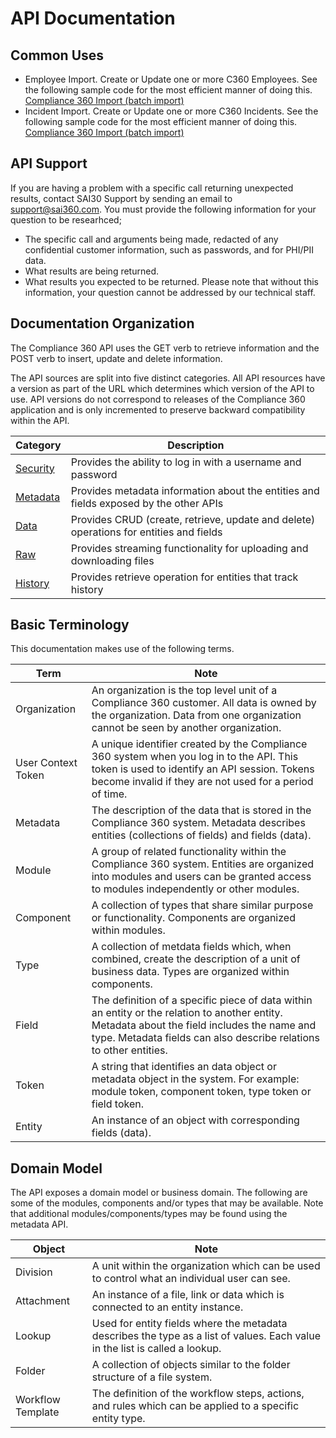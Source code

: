 # API Documentation

## Common Uses

* Employee Import. Create or Update one or more C360 Employees. See the following sample code for the most efficient manner of doing this. [Compliance 360 Import (batch import)](https://github.com/SAIGlobal/Compliance360-Import)
* Incident Import. Create or Update one or more C360 Incidents. See the following sample code for the most efficient manner of doing this. [Compliance 360 Import (batch import)](https://github.com/SAIGlobal/Compliance360-Import)

## API Support
If you are having a problem with a specific call returning unexpected results, contact SAI30 Support by sending an email to support@sai360.com.
You must provide the following information for your question to be researhced;
* The specific call and arguments being made, redacted of any confidential customer information, such as passwords, and for PHI/PII data.
* What results are being returned.
* What results you expected to be returned.
Please note that without this information, your question cannot be addressed by our technical staff.

## Documentation Organization

The Compliance 360 API uses the GET verb to retrieve information and the POST verb to insert, update and delete information.

The API sources are split into five distinct categories. All API resources have a version as part of the URL which determines which version of the API to use. API versions do not correspond to releases of the Compliance 360 application and is only incremented to preserve backward compatibility within the API.

| Category | Description |
| --- | --- |
| [Security](Security.md) | Provides the ability to log in with a username and password |
| [Metadata](Meta.md) | Provides metadata information about the entities and fields exposed by the other APIs |
| [Data](Data.md) | Provides CRUD (create, retrieve, update and delete) operations for entities and fields |
| [Raw](Raw.md) | Provides streaming functionality for uploading and downloading files |
| [History](History.md) | Provides retrieve operation for entities that track history |

## Basic Terminology

This documentation makes use of the following terms.

| Term | Note |
| --- | --- |
| Organization | An organization is the top level unit of a Compliance 360 customer. All data is owned by the organization. Data from one organization cannot be seen by another organization. |
| User Context Token | A unique identifier created by the Compliance 360 system when you log in to the API. This token is used to identify an API session. Tokens become invalid if they are not used for a period of time. |
| Metadata | The description of the data that is stored in the Compliance 360 system. Metadata describes entities (collections of fields) and fields (data). |
| Module | A group of related functionality within the Compliance 360 system. Entities are organized into modules and users can be granted access to modules independently or other modules. |
| Component | A collection of types that share similar purpose or functionality.  Components are organized within modules. |
| Type | A collection of metdata fields which, when combined, create the description of a unit of business data. Types are organized within components. |
| Field | The definition of a specific piece of data within an entity or the relation to another entity. Metadata about the field includes the name and type. Metadata fields can also describe relations to other entities. |
| Token | A string that identifies an data object or metadata object in the system.  For example: module token, component token, type token or field token. |
| Entity | An instance of an object with corresponding fields (data). |

## Domain Model

The API exposes a domain model or business domain. The following are some of the modules, components and/or types that may be available.  Note that additional modules/components/types may be found using the metadata API.

| Object | Note |
| --- | --- |
| Division | A unit within the organization which can be used to control what an individual user can see. |
| Attachment | An instance of a file, link or data which is connected to an entity instance. |
| Lookup | Used for entity fields where the metadata describes the type as a list of values. Each value in the list is called a lookup. |
| Folder | A collection of objects similar to the folder structure of a file system. |
| Workflow Template | The definition of the workflow steps, actions, and rules which can be applied to a specific entity type. |
